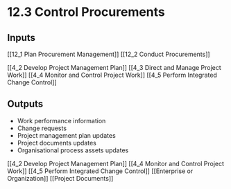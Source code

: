 # 12.3 Control Procurements

## Inputs

[[12_1 Plan Procurement Management]]
[[12_2 Conduct Procurements]]

[[4_2 Develop Project Management Plan]]
[[4_3 Direct and Manage Project Work]]
[[4_4 Monitor and Control Project Work]]
[[4_5 Perform Integrated Change Control]]

## Outputs

* Work performance information
* Change requests
* Project management plan updates
* Project documents updates
* Organisational process assets updates

[[4_2 Develop Project Management Plan]]
[[4_4 Monitor and Control Project Work]]
[[4_5 Perform Integrated Change Control]]
[[Enterprise or Organization]]
[[Project Documents]]